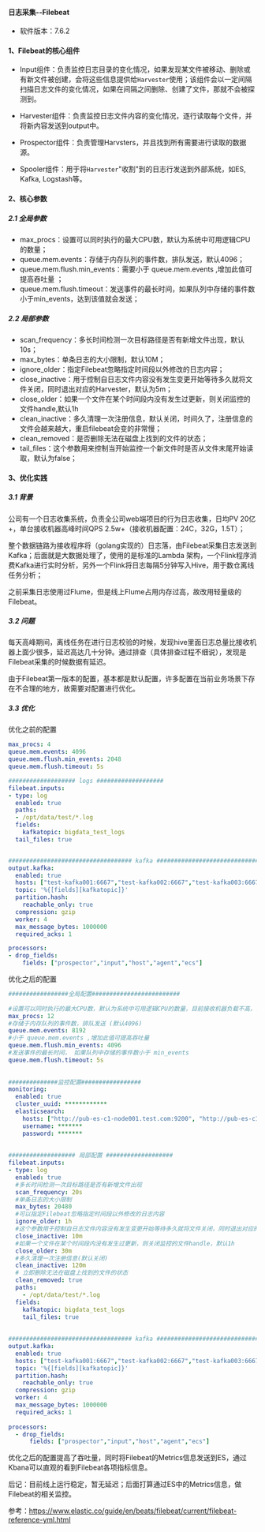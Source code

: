 #### 日志采集--Filebeat

- 软件版本：7.6.2

  

#### 1、Filebeat的核心组件

- Input组件：负责监控日志目录的变化情况，如果发现某文件被移动、删除或有新文件被创建，会将这些信息提供给`Harvester`使用；该组件会以一定间隔扫描日志文件的变化情况，如果在间隔之间删除、创建了文件，那就不会被探测到。

- Harvester组件：负责监控日志文件内容的变化情况，逐行读取每个文件，并将新内容发送到output中。

- Prospector组件：负责管理Harvsters，并且找到所有需要进行读取的数据源。

- Spooler组件：用于将`Harvester`"收割"到的日志行发送到外部系统，如ES, Kafka, Logstash等。



#### 2、核心参数

##### 2.1 全局参数

- max_procs：设置可以同时执行的最大CPU数，默认为系统中可用逻辑CPU的数量；
- queue.mem.events：存储于内存队列的事件数，排队发送，默认4096；
- queue.mem.flush.min_events：需要小于 queue.mem.events ,增加此值可提高吞吐量 ；
- queue.mem.flush.timeout：发送事件的最长时间，如果队列中存储的事件数小于min_events，达到该值就会发送；

##### 2.2 局部参数

- scan_frequency：多长时间检测一次目标路径是否有新增文件出现，默认10s；
- max_bytes：单条日志的大小限制，默认10M；
- ignore_older：指定Filebeat忽略指定时间段以外修改的日志内容；
- close_inactive：用于控制自日志文件内容没有发生变更开始等待多久就将文件关闭，同时退出对应的Harvester，默认为5m；
- close_older：如果一个文件在某个时间段内没有发生过更新，则关闭监控的文件handle,默认1h
- clean_inactive：多久清理一次注册信息，默认关闭，时间久了，注册信息的文件会越来越大，重启filebeat会变的非常慢；
- clean_removed：是否删除无法在磁盘上找到的文件的状态；
- tail_files：这个参数用来控制当开始监控一个新文件时是否从文件末尾开始读取，默认为false；



#### 3、优化实践

##### 3.1 背景

公司有一个日志收集系统，负责全公司web端项目的行为日志收集，日均PV 20亿+，单台接收机器高峰时间QPS 2.5w+（接收机器配置：24C，32G，1.5T）；

整个数据链路为接收程序将（golang实现的）日志落，由Filebeat采集日志发送到Kafka；后面就是大数据处理了，使用的是标准的Lambda 架构，一个Flink程序消费Kafka进行实时分析，另外一个Flink将日志每隔5分钟写入Hive，用于数仓离线任务分析；

之前采集日志使用过Flume，但是线上Flume占用内存过高，故改用轻量级的Filebeat。

##### 3.2 问题

每天高峰期间，离线任务在进行日志校验的时候，发现hive里面日志总量比接收机器上面少很多，延迟高达几十分钟。通过排查（具体排查过程不细说），发现是Filebeat采集的时候数据有延迟。

由于Filebeat第一版本的配置，基本都是默认配置，许多配置在当前业务场景下存在不合理的地方，故需要对配置进行优化。

##### 3.3 优化

优化之前的配置

```yaml
max_procs: 4
queue.mem.events: 4096
queue.mem.flush.min_events: 2048
queue.mem.flush.timeout: 5s

################### logs ###################
filebeat.inputs:
- type: log
  enabled: true
  paths:
  - /opt/data/test/*.log
  fields:
    kafkatopic: bigdata_test_logs
  tail_files: true


################################### kafka ########################################
output.kafka:
  enabled: true
  hosts: ["test-kafka001:6667","test-kafka002:6667","test-kafka003:6667","test-kafka004:6667","test-kafka005:6667","test-kafka006:6667","test-kafka007:6667"]
  topic: '%{[fields][kafkatopic]}'
  partition.hash:
    reachable_only: true
  compression: gzip
  worker: 4
  max_message_bytes: 1000000
  required_acks: 1

processors:
- drop_fields:
    fields: ["prospector","input","host","agent","ecs"]
```



优化之后的配置

```yaml
#################全局配置#########################
 
#设置可以同时执行的最大CPU数，默认为系统中可用逻辑CPU的数量，目前接收机器负载不高，设置为总数量的一半
max_procs: 12
#存储于内存队列的事件数，排队发送 (默认4096)
queue.mem.events: 8192
#小于 queue.mem.events ,增加此值可提高吞吐量
queue.mem.flush.min_events: 4096
#发送事件的最长时间， 如果队列中存储的事件数小于 min_events
queue.mem.flush.timeout: 5s
 
 
##############监控配置#################
monitoring:
  enabled: true
  cluster_uuid: ************
  elasticsearch:
    hosts: ["http://pub-es-c1-node001.test.com:9200", "http://pub-es-c1-node002.test.com:9200", "http://pub-es-c1-node003.test.com:9200"]
    username: *******
    password: *******
 
 
################### 局部配置 ###################
filebeat.inputs:
- type: log
  enabled: true
  #多长时间检测一次目标路径是否有新增文件出现
  scan_frequency: 20s
  #单条日志的大小限制
  max_bytes: 20480
  #可以指定Filebeat忽略指定时间段以外修改的日志内容
  ignore_older: 1h
  #这个参数用于控制自日志文件内容没有发生变更开始等待多久就将文件关闭，同时退出对应的harvester，默认为5m
  close_inactive: 10m
  #如果一个文件在某个时间段内没有发生过更新，则关闭监控的文件handle，默认1h
  close_older: 30m
  #多久清理一次注册信息(默认关闭)
  clean_inactive: 120m
  # 立即删除无法在磁盘上找到的文件的状态
  clean_removed: true
  paths:
    - /opt/data/test/*.log
  fields:
    kafkatopic: bigdata_test_logs
    tail_files: true
 
 
################################### kafka ########################################
output.kafka:
  enabled: true
  hosts: ["test-kafka001:6667","test-kafka002:6667","test-kafka003:6667","test-kafka004:6667","test-kafka005:6667","test-kafka006:6667","test-kafka007:6667"]
  topic: '%{[fields][kafkatopic]}'
  partition.hash:
    reachable_only: true
  compression: gzip
  worker: 4
  max_message_bytes: 1000000
  required_acks: 1
 
processors:
  - drop_fields:
      fields: ["prospector","input","host","agent","ecs"]
```



优化之后的配置提高了吞吐量，同时将Filebeat的Metrics信息发送到ES，通过Kbana可以直观的看到Filebeat各项指标信息。

后记：目前线上运行稳定，暂无延迟；后面打算通过ES中的Metrics信息，做Filebeat的相关监控。



参考：https://www.elastic.co/guide/en/beats/filebeat/current/filebeat-reference-yml.html


